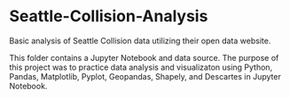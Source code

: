 # Seattle-Collision-Analysis
Basic analysis of Seattle Collision data utilizing their open data website.

This folder contains a Jupyter Notebook and data source. The purpose of this project was to practice data analysis and visualizaton using Python, Pandas, Matplotlib, Pyplot, Geopandas, Shapely, and Descartes in Jupyter Notebook.
